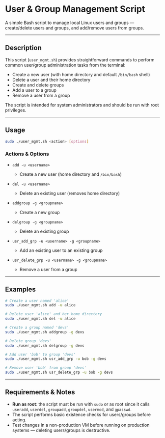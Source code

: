 # User & Group Management Script

A simple Bash script to manage local Linux users and groups — create/delete users and groups, and add/remove users from groups.

---

## Description

This script (`user_mgmt.sh`) provides straightforward commands to perform common user/group administration tasks from the terminal:

* Create a new user (with home directory and default `/bin/bash` shell)
* Delete a user and their home directory
* Create and delete groups
* Add a user to a group
* Remove a user from a group

The script is intended for system administrators and should be run with root privileges.

---

## Usage

```bash
sudo ./user_mgmt.sh <action> [options]
```

### Actions & Options

* `add -u <username>`

  * Create a new user (home directory and `/bin/bash`)

* `del -u <username>`

  * Delete an existing user (removes home directory)

* `addgroup -g <groupname>`

  * Create a new group

* `delgroup -g <groupname>`

  * Delete an existing group

* `usr_add_grp -u <username> -g <groupname>`

  * Add an existing user to an existing group

* `usr_delete_grp -u <username> -g <groupname>`

  * Remove a user from a group

---

## Examples

```bash
# Create a user named 'alice'
sudo ./user_mgmt.sh add -u alice

# Delete user 'alice' and her home directory
sudo ./user_mgmt.sh del -u alice

# Create a group named 'devs'
sudo ./user_mgmt.sh addgroup -g devs

# Delete group 'devs'
sudo ./user_mgmt.sh delgroup -g devs

# Add user 'bob' to group 'devs'
sudo ./user_mgmt.sh usr_add_grp -u bob -g devs

# Remove user 'bob' from group 'devs'
sudo ./user_mgmt.sh usr_delete_grp -u bob -g devs
```

---

## Requirements & Notes

* **Run as root**: the script must be run with `sudo` or as root since it calls `useradd`, `userdel`, `groupadd`, `groupdel`, `usermod`, and `gpasswd`.
* The script performs basic existence checks for users/groups before acting.
* Test changes in a non-production VM before running on production systems — deleting users/groups is destructive.
